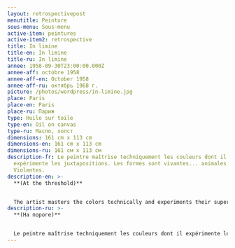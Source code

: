 ```yaml
---
layout: retrospectivepost
menutitle: Peinture
sous-menu: Sous-menu
active-item: peintures
active-item2: retrospective
title: In limine
title-en: In limine
title-ru: In limine
annee: 1958-09-30T23:00:00.000Z
annee-aff: octobre 1958
annee-aff-en: October 1958
annee-aff-ru: октябрь 1968 г.
picture: /photos/wordpress/in-limine.jpg
place: Paris
place-en: Paris
place-ru: Париж
type: Huile sur toile
type-en: Oil on canvas
type-ru: Масло, холст
dimensions: 161 cm x 113 cm
dimensions-en: 161 cm x 113 cm
dimensions-ru: 161 см x 113 см
description-fr: Le peintre maîtrise techniquement les couleurs dont il
  expérimente les juxtapositions. Les formes sont vivantes... animales ?
  Violentes.
description-en: >-
  **(At the threshold)**


  The artist masters the colors technically and experiments their superposition. Shapes are alive... are they animal creatures? They are violent!
description-ru: >-
  **(На пороге)**


  Le peintre maîtrise techniquement les couleurs dont il expérimente les juxtapositions. Les formes sont vivantes... animales ? Violentes.
---
```

